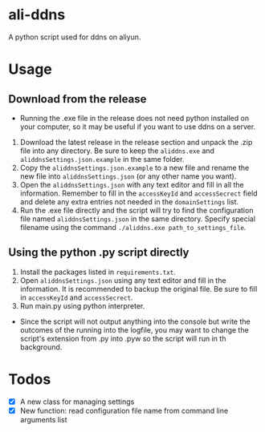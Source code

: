 # ali-ddns
A python script used for ddns on aliyun.
# Usage
## Download from the release

* Running the .exe file in the release does not need python installed on your computer, 
so it may be useful if you want to use ddns on a server.
1. Download the latest release in the release section and unpack the .zip file into any directory.
Be sure to keep the `aliddns.exe` and `aliddnsSettings.json.example` in the same folder.
2. Copy the `aliddnsSettings.json.example` to a new file and rename the new file into `aliddnsSettings.json`
   (or any other name you want).
3. Open the `aliddnsSettings.json` with any text editor and fill in all the information.
Remember to fill in the `accessKeyId` and `accessSecrect` field and delete any extra entries not needed in the `domainSettings` list.
4. Run the .exe file directly and the script will try to find the configuration file named `aliddnsSettings.json` in the same directory.
Specify special filename using the command `./aliddns.exe path_to_settings_file`.

## Using the python .py script directly

1. Install the packages listed in `requirements.txt`.
2. Open `aliddnsSettings.json` using any text editor and fill in the information.
It is recommended to backup the original file.
Be sure to fill in `accessKeyId` and `accessSecrect`.
3. Run main.py using python interpreter.
* Since the script will not output anything into the console but write the
outcomes of the running into the logfile, you may want to change the script's
extension from .py into .pyw so the script will run in th background.

# Todos
- [x] A new class for managing settings
- [x] New function: read configuration file name from command line arguments list
